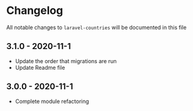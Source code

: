 # Changelog

All notable changes to `laravel-countries` will be documented in this file

## 3.1.0 - 2020-11-1

- Update the order that migrations are run
- Update Readme file

## 3.0.0 - 2020-11-1

- Complete module refactoring

